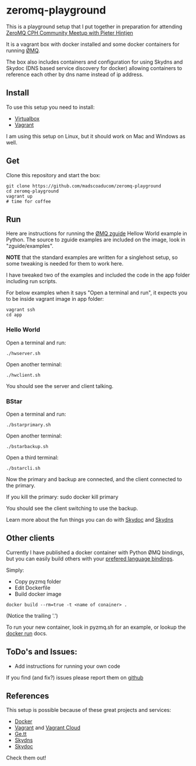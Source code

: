 zeromq-playground
=================

This is a playground setup that I put together in preparation for attending [ZeroMQ CPH Community Meetup with Pieter Hintjen](http://www.eventbrite.com/e/zeromq-cph-community-meetup-with-pieter-hintjens-registration-10826864443?utm_campaign=event_reminder&ref=eemaileventremind&utm_medium=email&utm_source=eb_email&utm_term=eventname)

It is a vagrant box with docker installed and some docker containers for running [ØMQ](http://zeromq.org/).

The box also includes containers and configuration for using Skydns and Skydoc (DNS based service discovery for docker) allowing containers to reference each other by dns name instead of ip address.

Install
-------
To use this setup you need to install:

* [Virtualbox](https://www.virtualbox.org/wiki/Downloads)
* [Vagrant](https://www.vagrantup.com/downloads.html)

I am using this setup on Linux, but it should work on Mac and Windows as well.

Get
---
Clone this repository and start the box:
```
git clone https://github.com/madscoaducom/zeromq-playground
cd zeromq-playground
vagrant up
# time for coffee
```

Run
---
Here are instructions for running the [ØMQ zguide](http://zguide.zeromq.org/) Hellow World example in Python. The source to zguide examples are included on the image, look in "zguide/examples".

**NOTE** that the standard examples are written for a singlehost setup, so some tweaking is needed for them to work here.

I have tweaked two of the examples and included the code in the app folder including run scripts.

For below examples when it says "Open a terminal and run", it expects you to be inside vagrant image in app folder:

```
vagrant ssh
cd app
```

### Hello World

Open a terminal and run:
```
./hwserver.sh
```

Open another terminal:
```
./hwclient.sh
```
You should see the server and client talking.


### BStar
Open a terminal and run:
```
./bstarprimary.sh
```

Open another terminal:
```
./bstarbackup.sh
```

Open a third terminal:
```
./bstarcli.sh
```

Now the primary and backup are connected, and the client connected to the primary. 

If you kill the primary:
    sudo docker kill primary

You should see the client switching to use the backup.

Learn more about the fun things you can do with [Skydoc](https://github.com/crosbymichael/skydock) and [Skydns](https://github.com/skynetservices/skydns)

Other clients
-------------
Currently I have published a docker container with Python ØMQ bindings, but you can easily build others with your [prefered language bindings](http://zeromq.org/bindings:_start).

Simply:

* Copy pyzmq folder
* Edit Dockerfile
* Build docker image

```
docker build --rm=true -t <name of conainer> .
```
(Notice the trailing '.')

To run your new container, look in pyzmq.sh for an example, or lookup the [docker run](http://docs.docker.io/en/latest/reference/commandline/cli/#run) docs.

ToDo's and Issues:
------------------
* Add instructions for running your own code

If you find (and fix?) issues please report them on [github](https://github.com/madscoaducom/zeromq-playground)


References
---------
This setup is possible because of these great projects and services:
* [Docker](http://docker.io)
* [Vagrant](http://www.vagrantup.com) and [Vagrant Cloud](http://www.vagrantcloud.com)
* [Ge.tt](http://ge.tt)
* [Skydns](https://github.com/skynetservices/skydns)
* [Skydoc](https://github.com/crosbymichael/skydock)

Check them out!
